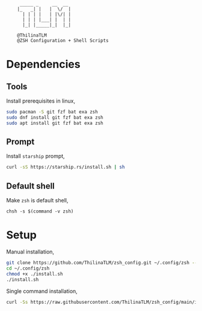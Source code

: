 ```
     _____ _     __  __ 
    |_   _| |   |  \/  |
      | | | |   | |\/| |
      | | | |___| |  | |
      |_| |_____|_|  |_|

    @ThilinaTLM
    @ZSH Configuration + Shell Scripts
```

# Dependencies

## Tools

Install prerequisites in linux,
```bash 
sudo pacman -S git fzf bat exa zsh
sudo dnf install git fzf bat exa zsh
sudo apt install git fzf bat exa zsh
```

## Prompt

Install `starship` prompt,
```bash
curl -sS https://starship.rs/install.sh | sh
```

## Default shell

Make `zsh` is default shell,
```
chsh -s $(command -v zsh)
```

# Setup

Manual installation,
```bash
git clone https://github.com/ThilinaTLM/zsh_config.git ~/.config/zsh --depth=1
cd ~/.config/zsh
chmod +x ./install.sh
./install.sh
```

Single command installation,
```bash
curl -Ss https://raw.githubusercontent.com/ThilinaTLM/zsh_config/main/install.sh | sh
```




